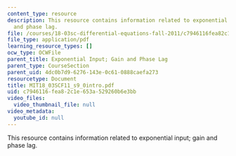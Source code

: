 ```yaml
---
content_type: resource
description: This resource contains information related to exponential input; gain
  and phase lag.
file: /courses/18-03sc-differential-equations-fall-2011/c7946116fea82c1e653a529260b6e3bb_MIT18_03SCF11_s9_0intro.pdf
file_type: application/pdf
learning_resource_types: []
ocw_type: OCWFile
parent_title: Exponential Input; Gain and Phase Lag
parent_type: CourseSection
parent_uid: 4dc0b7d9-6276-143e-0c61-0888caefa273
resourcetype: Document
title: MIT18_03SCF11_s9_0intro.pdf
uid: c7946116-fea8-2c1e-653a-529260b6e3bb
video_files:
  video_thumbnail_file: null
video_metadata:
  youtube_id: null
---
```

This resource contains information related to exponential input; gain and phase lag.

